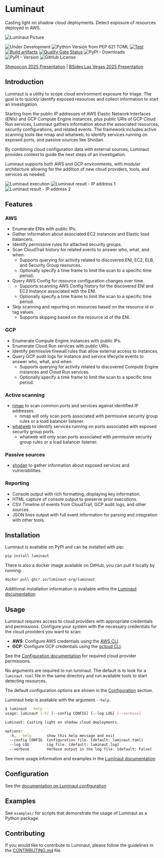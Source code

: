 # Luminaut

Casting light on shadow cloud deployments. Detect exposure of resources deployed in AWS.

![Luminaut Picture](https://raw.githubusercontent.com/luminaut-org/luminaut/refs/heads/main/.github/images/luminaut_readme_300.png)

![Under Development](https://img.shields.io/badge/Status-Under%20Development-orange)
![Python Version from PEP 621 TOML](https://img.shields.io/python/required-version-toml?tomlFilePath=https%3A%2F%2Fraw.githubusercontent.com%2Fluminaut-org%2Fluminaut%2Frefs%2Fheads%2Fmain%2Fpyproject.toml)
[![Test](https://github.com/luminaut-org/luminaut/actions/workflows/test.yml/badge.svg)](https://github.com/luminaut-org/luminaut/actions/workflows/test.yml)
[![Build artifacts](https://github.com/luminaut-org/luminaut/actions/workflows/build.yml/badge.svg)](https://github.com/luminaut-org/luminaut/actions/workflows/build.yml)
[![Quality Gate Status](https://sonarcloud.io/api/project_badges/measure?project=luminaut-org_luminaut&metric=alert_status)](https://sonarcloud.io/summary/new_code?id=luminaut-org_luminaut)
![PyPI - Downloads](https://img.shields.io/pypi/dm/luminaut)
![PyPI - Version](https://img.shields.io/pypi/v/luminaut)
![GitHub License](https://img.shields.io/github/license/luminaut-org/luminaut)

[Shmoocon 2025 Presentation](https://www.youtube.com/watch?v=-_jUZBMeU5w&t=16700s) | [BSides Las Vegas 2025 Presentation](https://www.youtube.com/live/goERQMqAv50?si=YtMBXI9AGp7EqWy1&t=15856)

## Introduction

Luminaut is a utility to scope cloud environment exposure for triage. The goal is to quickly identify exposed resources and collect information to start an investigation.

Starting from the public IP addresses of AWS Elastic Network Interfaces (ENIs) and GCP Compute Engine instances, plus public URIs of GCP Cloud Run services, Luminaut gathers information about the associated resources, security configurations, and related events. The framework includes active scanning tools like nmap and whatweb, to identify services running on exposed ports, and passive sources like Shodan.

By combining cloud configuration data with external sources, Luminaut provides context to guide the next steps of an investigation.

Luminaut supports both AWS and GCP environments, with modular architecture allowing for the addition of new cloud providers, tools, and services as needed.

![Luminaut execution](https://raw.githubusercontent.com/luminaut-org/luminaut/refs/heads/main/.github/images/luminaut_execution.png)
![Luminaut result - IP address 1](https://raw.githubusercontent.com/luminaut-org/luminaut/refs/heads/main/.github/images/luminaut_result_ip_1.png)
![Luminaut result - IP address 2](https://raw.githubusercontent.com/luminaut-org/luminaut/refs/heads/main/.github/images/luminaut_result_ip_2.png)

## Features

### AWS

- Enumerate ENIs with public IPs.
- Gather information about associated EC2 instances and Elastic load balancers.
- Identify permissive rules for attached security groups.
- Scan CloudTrail history for related events to answer who, what, and when.
  - Supports querying for activity related to discovered ENI, EC2, ELB, and Security Group resources.
  - Optionally specify a time frame to limit the scan to a specific time period.
- Query AWS Config for resource configuration changes over time.
  - Supports scanning AWS Config history for the discovered ENI and EC2 Instance associated with the ENI.
  - Optionally specify a time frame to limit the scan to a specific time period.
- Skip scanning and reporting on resources based on the resource id or tag values
  - Supports skipping based on the resource id of the ENI.

### GCP

- Enumerate Compute Engine instances with public IPs.
- Enumerate Cloud Run services with public URIs.
- Identify permissive firewall rules that allow external access to instances.
- Query GCP audit logs for instance and service lifecycle events to answer who, what, and when.
  - Supports querying for activity related to discovered Compute Engine instances and Cloud Run services.
  - Optionally specify a time frame to limit the scan to a specific time period.

### Active scanning

- [nmap](https://nmap.org/) to scan common ports and services against identified IP addresses.
  - nmap will only scan ports associated with permissive security group rules or a load balancer listener.
- [whatweb](https://github.com/urbanadventurer/WhatWeb) to identify services running on ports associated with exposed security group ports.
  - whatweb will only scan ports associated with permissive security group rules or a load balancer listener.

### Passive sources

- [shodan](https://www.shodan.io/) to gather information about exposed services and vulnerabilities.

### Reporting

- Console output with rich formatting, displaying key information.
- HTML capture of console output to preserve prior executions.
- CSV Timeline of events from CloudTrail, GCP audit logs, and other sources.
- JSON lines output with full event information for parsing and integration with other tools.

## Installation

Luminaut is available on PyPI and can be installed with pip:

```bash
pip install luminaut
```

There is also a docker image available on GitHub, you can pull it locally by running: 

```bash
docker pull ghcr.io/luminaut-org/luminaut
```

Additional installation information is available within the [Luminaut documentation](https://luminaut-org.github.io/luminaut/installation.html)

## Usage

Luminaut requires access to cloud providers with appropriate credentials and permissions. Configure your system with the necessary credentials for the cloud providers you want to scan:

- **AWS**: Configure AWS credentials using the [AWS CLI](https://docs.aws.amazon.com/cli/latest/userguide/cli-chap-configure.html).
- **GCP**: Configure GCP credentials using the [gcloud CLI](https://cloud.google.com/sdk/docs/initializing).

See the [Configuration documentation](https://luminaut-org.github.io/luminaut/configuration.html) for required cloud provider permissions.

No arguments are required to run luminaut. The default is to look for a `luminaut.toml` file in the same directory
and run available tools to start detecting resources.

The default configuration options are shown in the [Configuration](#configuration) section.

Luminaut help is available with the argument `--help`.

```bash
$ luminaut --help                       
usage: luminaut [-h] [--config CONFIG] [--log LOG] [--verbose]

Luminaut: Casting light on shadow cloud deployments. 

options:
  -h, --help       show this help message and exit
  --config CONFIG  Configuration file. (default: luminaut.toml)
  --log LOG        Log file. (default: luminaut.log)
  --verbose        Verbose output in the log file. (default: False)
```

See more usage information and examples in the [Luminaut documentation](https://luminaut-org.github.io/luminaut/usage.html)

## Configuration

See the [documentation on Luminaut configuration](https://luminaut-org.github.io/luminaut/configuration.html)

## Examples

See `examples/` for scripts that demonstrate the usage of Luminaut as a Python package.

## Contributing

If you would like to contribute to Luminaut, please follow the guidelines in the [CONTRIBUTING.md](.github/CONTRIBUTING.md) file.
